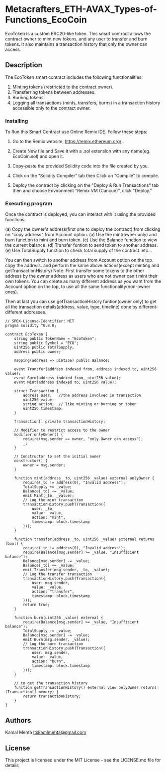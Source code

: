 # Metacrafters_ETH-AVAX_Types-of-Functions_EcoCoin

EcoToken is a custom ERC20-like token. This smart contract allows the contract owner to mint new tokens, and any user to transfer and burn tokens. It also maintains a transaction history that only the owner can access.

## Description

The EcoToken smart contract includes the following functionalities:

1. Minting tokens (restricted to the contract owner).
2. Transferring tokens between addresses.
3. Burning tokens.
4. Logging all transactions (mints, transfers, burns) in a transaction history accessible only to the contract owner.


### Installing

To Run this Smart Contract use Online Remix IDE.
Follow these steps:

1. Go to the Remix website, https://remix.ethereum.org/ .

2. Create New file and Save it with a .sol extension with any name(eg. EcoCoin.sol) and open it.

3. Copy-paste the provided Solidity code into the file created by you.

4. Click on the "Solidity Compiler" tab then Click on "Compile" to compile.

5. Deploy the contract by clicking on the "Deploy & Run Transactions" tab then and choose Environment "Remix VM (Cancun)", click "Deploy."


### Executing program

Once the contract is deployed, you can interact with it using the provided functions:
    
   (a) Copy the owner's address(first one to deploy the contract) from clicking on "copy address" from Account option.
   (a) Use the mint(owner only) and burn function to mint and burn token.
   (c) Use the Balance function to view the current balance.
   (d) Transfer funtion to send token to another address.
   (e) Use TotalSupply function to check total supply of the contract.
       etc...

You can then switch to another address from Account option on the top. copy the address. and perform the same above actions(except minting and getTransactionHistory)
Note: First transfer some tokens to the other address by the owner address as users who are not owner can't mint their own tokens.
You can create as many different address as you want from the Account option on the top, to use all the same functionality(non-owner ones).

Then at last you can use getTransactionHistory funtion(owner only) to get all the transaction details(address, value, type, timeline) done by different-different addresses.
         

```
// SPDX-License-Identifier: MIT
pragma solidity ^0.8.0;

contract EcoToken {
    string public TokenName = "EcoToken";
    string public Symbol = "ECO";
    uint256 public TotalSupply;
    address public owner;

    mapping(address => uint256) public Balance;

    event Transfer(address indexed from, address indexed to, uint256 value);
    event Burn(address indexed from, uint256 value);
    event Mint(address indexed to, uint256 value);

    struct Transaction {
        address user;   //the address involved in transaction
        uint256 value;
        string action;  // like minting or burning or token 
        uint256 timestamp;
    }

    Transaction[] private transactionHistory;

    // Modifier to restrict access to the owner
    modifier onlyOwner() {
        require(msg.sender == owner, "only Owner can access");
        _;
    }

    // Constructor to set the initial owner
    constructor() {
        owner = msg.sender;
    }

    function mint(address _to, uint256 _value) external onlyOwner {
        require(_to != address(0), "Invalid address");
        TotalSupply += _value;
        Balance[_to] += _value;
        emit Mint(_to, _value);
        // Log the mint transaction
        transactionHistory.push(Transaction({
            user: _to,
            value: _value,
            action: "mint",
            timestamp: block.timestamp
        }));
    }

    function transfer(address _to, uint256 _value) external returns (bool) {
        require(_to != address(0), "Invalid address");
        require(Balance[msg.sender] >= _value, "Insufficient balance");
        Balance[msg.sender] -= _value;
        Balance[_to] += _value;
        emit Transfer(msg.sender, _to, _value);
        // Log the transfer transaction
        transactionHistory.push(Transaction({
            user: msg.sender,
            value: _value,
            action: "transfer",
            timestamp: block.timestamp
        }));
        return true;
    }

    function burn(uint256 _value) external {
        require(Balance[msg.sender] >= _value, "Insufficient balance");
        TotalSupply -= _value;
        Balance[msg.sender] -= _value;
        emit Burn(msg.sender, _value);
        // Log the burn transaction
        transactionHistory.push(Transaction({
            user: msg.sender,
            value: _value,
            action: "burn",
            timestamp: block.timestamp
        }));
    }

    // to get the transaction history
    function getTransactionHistory() external view onlyOwner returns (Transaction[] memory) {
        return transactionHistory;
    }
}
```


## Authors
Kamal Mehta
Itskamlmehta@gmail.com

## License
This project is licensed under the MIT License - see the LICENSE.md file for details
